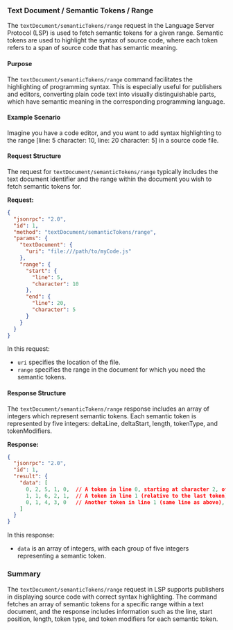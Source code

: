### Text Document / Semantic Tokens / Range

The `textDocument/semanticTokens/range` request in the Language Server Protocol (LSP) is used to fetch semantic tokens for a given range. Semantic tokens are used to highlight the syntax of source code, where each token refers to a span of source code that has semantic meaning.

#### Purpose

The `textDocument/semanticTokens/range` command facilitates the highlighting of programming syntax. This is especially useful for publishers and editors, converting plain code text into visually distinguishable parts, which have semantic meaning in the corresponding programming language.

#### Example Scenario

Imagine you have a code editor, and you want to add syntax highlighting to the range [line: 5 character: 10, line: 20 character: 5] in a source code file.

#### Request Structure

The request for `textDocument/semanticTokens/range` typically includes the text document identifier and the range within the document you wish to fetch semantic tokens for.

**Request:**

```json
{
  "jsonrpc": "2.0",
  "id": 1,
  "method": "textDocument/semanticTokens/range",
  "params": {
    "textDocument": {
      "uri": "file:///path/to/myCode.js"
    },
    "range": {
      "start": {
        "line": 5,
        "character": 10
      },
      "end": {
        "line": 20,
        "character": 5
      }
    }
  }
}
```

In this request:
- `uri` specifies the location of the file.
- `range` specifies the range in the document for which you need the semantic tokens.

#### Response Structure

The `textDocument/semanticTokens/range` response includes an array of integers which represent semantic tokens. Each semantic token is represented by five integers: deltaLine, deltaStart, length, tokenType, and tokenModifiers.

**Response:**

```json
{
  "jsonrpc": "2.0",
  "id": 1,
  "result": {
    "data": [
      0, 2, 5, 1, 0,  // A token in line 0, starting at character 2, of length 5, of type 1
      1, 1, 6, 2, 1,  // A token in line 1 (relative to the last token), starting at character 1 (relative), of length 6, of type 2, with modifier 1
      0, 1, 4, 3, 0   // Another token in line 1 (same line as above), starting +1 characters after, of length 4, of type 3
    ]
  }
}
```

In this response:
- `data` is an array of integers, with each group of five integers representing a semantic token.

### Summary

The `textDocument/semanticTokens/range` request in LSP supports publishers in displaying source code with correct syntax highlighting. The command fetches an array of semantic tokens for a specific range within a text document, and the response includes information such as the line, start position, length, token type, and token modifiers for each semantic token.